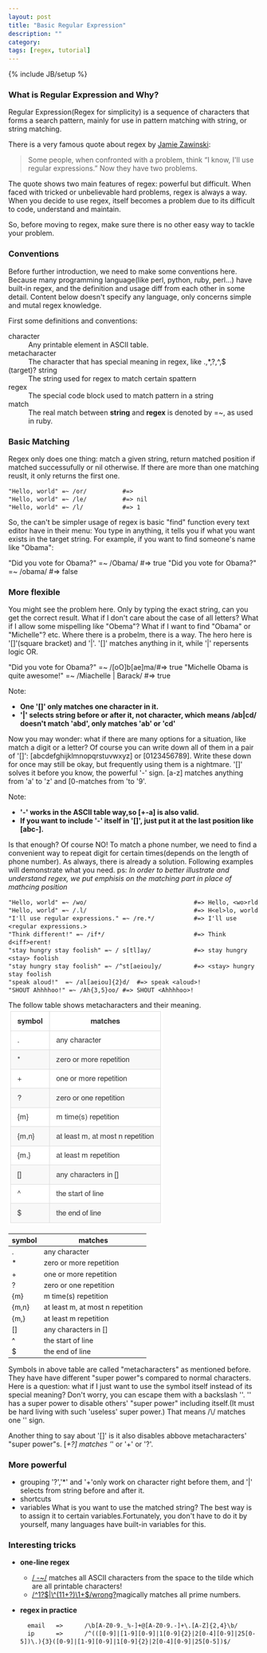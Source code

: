 ```yaml
---
layout: post
title: "Basic Regular Expression"
description: ""
category: 
tags: [regex, tutorial]
---
```

{% include JB/setup %}


### What is Regular Expression and Why? 
Regular Expression(Regex for simplicity) is a sequence of characters that forms a search pattern, mainly for use in pattern matching with string, or string matching.

There is a very famous quote about regex by [Jamie Zawinski](http://www.jwz.org/):
> Some people, when confronted with a problem, 
> think “I know, I'll use regular expressions.”
> Now they have two problems.

The quote shows two main features of regex: powerful but difficult. When faced with tricked or unbelievable hard problems, regex is always a way. When you decide to use regex, itself becomes a problem due to its difficult to code, understand and maintain.

So, before moving to regex, make sure there is no other easy way to tackle your problem. 

### Conventions
Before further introduction, we need to make some conventions here. Because many programming language(like perl, python, ruby, perl...) have built-in regex, and the definition and usage diff from each other in some detail. Content below doesn't specify any language, only concerns simple and mutal regex knowledge.


First some definitions and conventions:
<dl>
<dt>character</dt>
<dd>Any printable element in ASCII table.</dd>

<dt>metacharacter</dt>
<dd>The character that has special meaning in regex, like .,*,?,^,$</dd>

<dt>(target)? string</dt>
<dd>The string used for regex to match certain spattern</dd>

<dt>regex</dt>
<dd>The special code block used to match pattern in a string</dd>

<dt>match</dt>
<dd>The real match between <strong>string</strong> and <strong>regex</strong> is denoted by =~, as used in ruby.</dd>
</dl>


### Basic Matching
Regex only does one thing: match a given string, return matched position if matched successufully or nil otherwise. If there are more than one matching reuslt, it only returns the first one.

	"Hello, world" =~ /or/			#=> 
	"Hello, world" =~ /le/   		#=> nil
	"Hello, world" =~ /l/			#=> 1

So, the can't be simpler usage of regex is basic "find" function every text editor have in their menu: You type in anything, 
it tells you if what you want exists in the target string. For example, if you want to find someone's name like "Obama":

"Did you vote for Obama?"   =~ /Obama/  #=> true
"Did you vote for Obama?"   =~ /obama/  #=> false

### More flexible
You might see the problem here. Only by typing the exact string, can you get the correct result. What if I don't care about the case of 
all letters? What if I allow some mispelling like "Obema"? What if I want to find "Obama" or "Michelle"? etc.
Where there is a probelm, there is a way. The hero here is '[]'(square bracket) and '|'. '[]' matches anything in it, while '|' repersents logic
OR.

"Did you vote for Obama?"   =~ /[oO]b[ae]ma/#=> true
"Michelle Obama is quite awesome!"  =~ /Miachelle | Barack/ #=> true

Note:
* __One '[]' only matches one character in it.__
* __'|' selects string before or after it, not character, which means /ab|cd/ doesn't match 'abd', only matches 'ab' or 'cd'__


Now you may wonder: what if there are many options for a situation, like match a digit or a letter? Of course you can write down 
all of them in a pair of '[]': [abcdefghijklmnopqrstuvwxyz] or [0123456789]. Write these down for once may still be okay, but frequently using them 
is a nightmare. '[]' solves it before you know, the powerful '-' sign. [a-z] matches anything from 'a' to 'z' and [0-matches from 'to '9'.

Note:  
* __'-' works in the ASCII table way,so [+-a] is also valid.__
* __If you want to include '-' itself in '[]', just put it at the last position like [abc-].__ 

Is that enough? Of course NO! To match a phone number, we need to find a convenient way to repeat digit for certain times(depends on the length of phone number).
As always, there is already a solution. Following examples will demonstrate what you need.
ps: _In order to better illustrate and understand regex, we put emphisis on the matching part in place of mathcing position_  

	"Hello, world" =~ /wo/								#=> Hello, <wo>rld
	"Hello, world" =~ /.l/								#=> H<el>lo, world
	"I'll use regular expressions." =~ /re.*/			#=> I'll use <regular expressions.>
	"Think different!" =~ /if*/							#=> Think d<iff>erent!
	"stay hungry stay foolish" =~ / s[tl]ay/			#=> stay hungry <stay> foolish 
	"stay hungry stay foolish" =~ /^st[aeiou]y/			#=> <stay> hungry stay foolish
	"speak aloud!"  =~ /al[aeiou]{2}d/  #=> speak <aloud>!
	"SHOUT Ahhhhoo!" =~ /Ah{3,5}oo/ #=> SHOUT <Ahhhhoo>!
	

The follow table shows metacharacters and their meaning.
![alt image](../images/regex01.png)


| symbol	| matches  |
|-----------|----------------------------------|
| .	| any character|
| *	| zero or more repetition  | 
| + | one or more repetition   | 
| ?	| zero or one repetition   |
| {m}   | m time(s) repetition |
| {m,n}	| at least m, at most n repetition |
| {m,}  | at least m repetition|
| []	| any characters in [] |
| ^ | the start of line|
| $ | the end of line  |

Symbols in above table are called "metacharacters"  as mentioned before. They have have different
"super power"s compared to normal characters. Here is a question: what if I just want to use the symbol itself
instead of its special meaning? Don't worry, you can escape them with a backslash '\'. '\' has a super power to 
disable others' "super power" including itself.(It must be hard living with such 'useless' super power.)
That means /\\/ matches one '\' sign.

Another thing to say about '[]' is it also disables abbove metacharacters' "super power"s. 
[*+?] matches '*' or '+' or '?'. 
 

###  More powerful
* grouping
'?','*' and '+'only work on character right before them, and '|' selects from string before and after it.
* shortcuts
* variables
	What is you want to use the matched string? The best way is to assign it to certain variables.Fortunately, you don't have to do it by yourself, many languages have built-in variables for this.  
	

### Interesting tricks
* __one-line regex__
	- [/ -~/](http://www.catonmat.net/blog/my-favorite-regex/)  matches all ASCII characters from the space to the tilde which are all printable characters!
	- [/\^1?$|\^(11+?)\1+$/wrong?](http://coolshell.cn/articles/2704.html)magically matches all prime numbers.
* __regex in practice__
  
		email   =>		/\b[A-Z0-9._%-]+@[A-Z0-9.-]+\.[A-Z]{2,4}\b/
		ip		=>		/^(([0-9]|[1-9][0-9]|1[0-9]{2}|2[0-4][0-9]|25[0-5])\.){3}([0-9]|[1-9][0-9]|1[0-9]{2}|2[0-4][0-9]|25[0-5])$/
